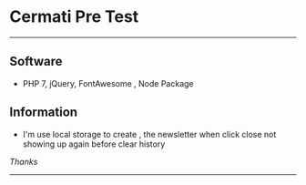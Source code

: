 # Cermati Pre Test

***

## Software 
- PHP 7, jQuery, FontAwesome , Node Package

## Information
- I'm use local storage to create , the newsletter when click close not showing up again before clear history

*Thanks*

***

